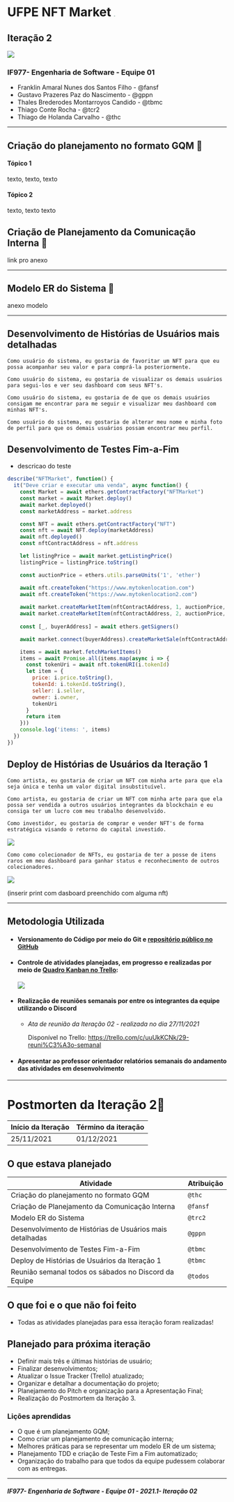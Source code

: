 # UFPE NFT Market  <img src="D:\Documentos\GitHub\Engenharia-de-Software\deliverables\Iteração 01\icon.png" style="zoom:15%;" />

## Iteração 2

![](header.jpg)



### IF977- Engenharia de Software - Equipe 01

- Franklin Amaral Nunes dos Santos Filho - @fansf
- Gustavo Prazeres Paz do Nascimento - @gppn
- Thales Brederodes Montarroyos Candido - @tbmc
- Thiago Conte Rocha - @tcr2
- Thiago de Holanda Carvalho - @thc

------

## Criação do planejamento no formato GQM 📑

#### Tópico 1

texto, texto, texto

#### Tópico 2

texto, texto texto



## Criação de Planejamento da Comunicação Interna 📢

link pro anexo

------

## Modelo ER do Sistema 🔡

anexo modelo

------

## Desenvolvimento de Histórias de Usuários mais detalhadas

```
Como usuário do sistema, eu gostaria de favoritar um NFT para que eu possa acompanhar seu valor e para comprá-la posteriormente.
```

```
Como usuário do sistema, eu gostaria de visualizar os demais usuários para segui-los e ver seu dashboard com seus NFT's.
```

```
Como usuário do sistema, eu gostaria de de que os demais usuários consigam me encontrar para me seguir e visualizar meu dashboard com minhas NFT's.
```

```
Como usuário do sistema, eu gostaria de alterar meu nome e minha foto de perfil para que os demais usuários possam encontrar meu perfil.
```



## Desenvolvimento de Testes  Fim-a-Fim

- descricao do teste

```javascript
describe("NFTMarket", function() {
  it("Deve criar e executar uma venda", async function() {
    const Market = await ethers.getContractFactory("NFTMarket")
    const market = await Market.deploy()
    await market.deployed()
    const marketAddress = market.address

    const NFT = await ethers.getContractFactory("NFT")
    const nft = await NFT.deploy(marketAddress)
    await nft.deployed()
    const nftContractAddress = nft.address

    let listingPrice = await market.getListingPrice()
    listingPrice = listingPrice.toString()

    const auctionPrice = ethers.utils.parseUnits('1', 'ether')

    await nft.createToken("https://www.mytokenlocation.com")
    await nft.createToken("https://www.mytokenlocation2.com")
  
    await market.createMarketItem(nftContractAddress, 1, auctionPrice, { value: listingPrice })
    await market.createMarketItem(nftContractAddress, 2, auctionPrice, { value: listingPrice })
    
    const [_, buyerAddress] = await ethers.getSigners()

    await market.connect(buyerAddress).createMarketSale(nftContractAddress, 1, { value: auctionPrice})

    items = await market.fetchMarketItems()
    items = await Promise.all(items.map(async i => {
      const tokenUri = await nft.tokenURI(i.tokenId)
      let item = {
        price: i.price.toString(),
        tokenId: i.tokenId.toString(),
        seller: i.seller,
        owner: i.owner,
        tokenUri
      }
      return item
    }))
    console.log('items: ', items)
  })
})
```



## Deploy de Histórias de Usuários da Iteração 1

```
Como artista, eu gostaria de criar um NFT com minha arte para que ela seja única e tenha um valor digital insubstituível.
```

```
Como artista, eu gostaria de criar um NFT com minha arte para que ela possa ser vendida a outros usuários integrantes da blockchain e eu consiga ter um lucro com meu trabalho desenvolvido.
```

```
Como investidor, eu gostaria de comprar e vender NFT's de forma estratégica visando o retorno do capital investido.
```

![](create.jpg)

```
Como como colecionador de NFTs, eu gostaria de ter a posse de itens raros em meu dashboard para ganhar status e reconhecimento de outros colecionadores.
```

![](dboard.jpg)

(inserir print com dasboard preenchido com alguma nft)

------

## Metodologia Utilizada

- #### Versionamento do Código por meio do Git e [repositório público no GitHub](https://github.com/ThalesBMC/NFTMarketplace)

- #### Controle de atividades planejadas, em progresso e realizadas por meio de [Quadro Kanban no Trello](https://trello.com/b/JU5srUvv/quadro-kanban-projeto-es):

  ![](trello.jpg)

  

- #### Realização de reuniões semanais por entre os integrantes da equipe utilizando o Discord

  - *Ata de reunião da Iteração 02 - realizada no dia 27/11/2021*

    Disponível no Trello: https://trello.com/c/uuUkKCNk/29-reuni%C3%A3o-semanal

    

- #### Apresentar ao professor orientador relatórios semanais do andamento das atividades em desenvolvimento

------

# Postmorten da Iteração 2📜

| Início da Iteração | Término da iteração |
| ------------------ | ------------------- |
| 25/11/2021         | 01/12/2021          |

## O que estava planejado

| Atividade                                                | Atribuição |
| -------------------------------------------------------- | ---------- |
| Criação do planejamento no formato GQM                   | `@thc`     |
| Criação de Planejamento da Comunicação Interna           | `@fansf`   |
| Modelo ER do Sistema                                     | `@trc2`    |
| Desenvolvimento de Histórias de Usuários mais detalhadas | `@gppn`    |
| Desenvolvimento de Testes  Fim-a-Fim                     | `@tbmc`    |
| Deploy de Histórias de Usuários da Iteração 1            | `@tbmc`    |
| Reunião semanal todos os sábados no Discord da Equipe    | `@todos`   |

## O que foi e o que não foi feito

* Todas as atividades planejadas para essa iteração foram realizadas!

## Planejado para próxima iteração

- Definir mais três e últimas histórias de usuário;
- Finalizar desenvolvimentos;
- Atualizar o Issue Tracker (Trello) atualizado;
- Organizar e detalhar a documentação do projeto;
- Planejamento do Pitch e organização para a Apresentação Final;
- Realização do Postmortem da Iteração 3.

### Lições aprendidas

* O que é um planejamento GQM;
* Como criar um planejamento de comunicação interna;
* Melhores práticas para se representar um modelo ER de um sistema;
* Planejamento TDD e criação de Teste Fim a Fim automatizado;
* Organização do trabalho para que todos da equipe pudessem colaborar com as entregas.

------

##### *IF977- Engenharia de Software - Equipe 01 - 2021.1- Iteração 02*

